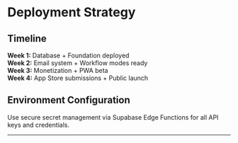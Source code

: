 # Deployment Strategy

## Timeline

**Week 1:** Database + Foundation deployed  
**Week 2:** Email system + Workflow modes ready  
**Week 3:** Monetization + PWA beta  
**Week 4:** App Store submissions + Public launch

## Environment Configuration

Use secure secret management via Supabase Edge Functions for all API keys and credentials.

---
